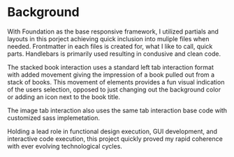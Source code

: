 <h1>Background</h1>

<p>With Foundation as the base responsive framework, I utilized partials and layouts in this porject achieving quick inclusion into muliple files when needed. Frontmatter in each files is created for, what I like to call, quick parts. Handlebars is primarily used resulting in condusive and clean code.</p>
<p>The stacked book interaction uses a standard left tab interaction format with added movement giving the impression of a book pulled out from a stack of books. This movement of elements provides a fun visual indication of the users selection, opposed to just changing out the background color or adding an icon next to the book title.</p>
<p>The image tab interaction also uses the same tab interaction base code with customized sass implemetation.</p>
<p>Holding a lead role in functional design execution, GUI development, and interactive code execution, this project quickly proved my rapid coherence with ever evolving technological cycles.</p>
